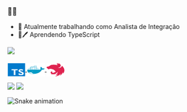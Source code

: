 ### 🐱‍👤

- 🔭 Atualmente trabalhando como Analista de Integração
- 📒🖊 Aprendendo TypeScript


<div>
  <a href="https://github.com/VictorTarnovski">
  <img height="180em" src="https://github-readme-stats.vercel.app/api/top-langs/?username=VictorTarnovski&langs_count=10&theme=dark"/>
  
<div>
  
<div style="display: inline_block"><br>
  <img align="center" alt="TS" height="30" width="40" src="https://raw.githubusercontent.com/devicons/devicon/master/icons/typescript/typescript-plain.svg">
  <img align="center" alt="DOCKER" height="30" width="40" src="https://raw.githubusercontent.com/devicons/devicon/master/icons/docker/docker-plain.svg">
  <img align="center" alt="NEST" height="30" width="40" src="https://raw.githubusercontent.com/devicons/devicon/master/icons/nestjs/nestjs-plain.svg">
</div>
<p/>
<div> 
  <a href="https://www.linkedin.com/in/victor-tarnovski-ba5269236" target="_blank"><img src="https://img.shields.io/badge/-LinkedIn-%230077B5?style=for-the-badge&logo=linkedin&logoColor=white" target="_blank"></a> 
 <a href = "mailto:victorcruztarnovski@gmail.com"><img src="https://img.shields.io/badge/-Gmail-%23333?style=for-the-badge&logo=gmail&logoColor=white" target="_blank"></a>
  </div>
    
![Snake animation](https://github.com/VictorTarnovski/VictorTarnovski/blob/output/github-contribution-grid-snake.svg)
